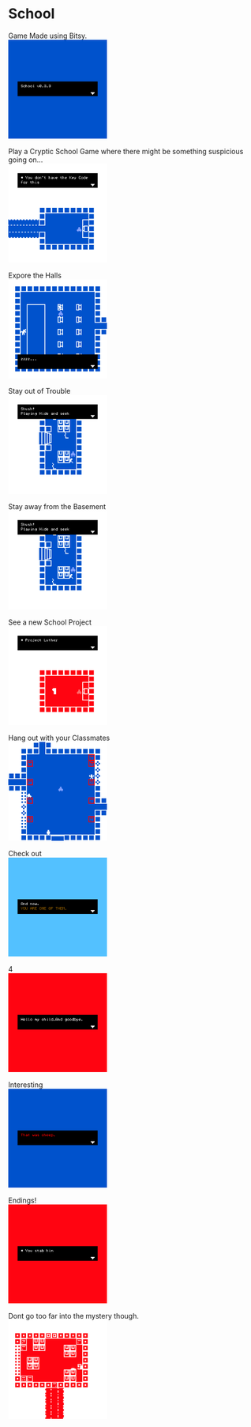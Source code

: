 # School
Game Made using Bitsy.
<br>
<img src="./readme/v0.3.3/title.gif" width="200">

Play a Cryptic School Game where there might be something suspicious going on...
<br>
<img src="./readme/v0.3/cryptic.gif" width="200">

Expore the Halls
<br>
<img src="./readme/v0.3.3/secondhall.gif" width="200">

Stay out of Trouble
<br>
<img src="./readme/v0.3.3/detention.gif" width="200">

Stay away from the Basement
<br>
<img src="./readme/v0.3.3/basement.gif" width="200">

See a new School Project
<br>
<img src="./readme/v0.3/newProj.gif" width="200">

Hang out with your Classmates
<br>
<img src="./readme/v0.3.3/hall.gif" width="200">

Check out
<br>
<img src="./readme/v0.3/ending1.gif" width="200">

4
<br>
<img src="./readme/v0.3/ending2.gif" width="200">

Interesting
<br>
<img src="./readme/v0.3/ending3.gif" width="200">

Endings!
<br>
<img src="./readme/v0.3.4/secretRoom!.gif" width="200">

Dont go too far into the mystery though.
<br>
<img src="./readme/v0.3.4/thefourthEnding.gif" width="200">